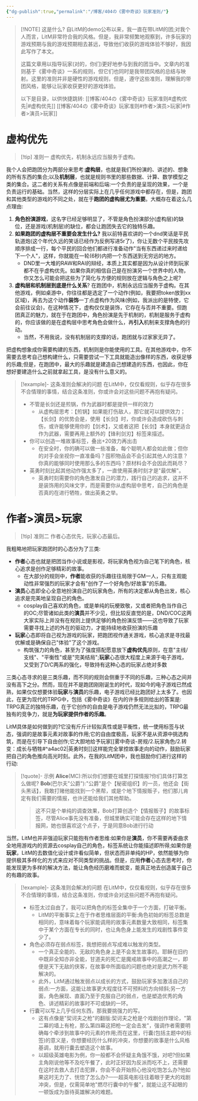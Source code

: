 ```yaml
---
{"dg-publish":true,"permalink":"/博客/404の《雾中奇谈》玩家准则/"}
---
```



> [!NOTE] 这是什么?
> 自LitM的demo公布以来，我一直在带LitM的团;对我个人而言，LitM非常符合我的风格。但是，我非常频繁地观察到，许多玩家的游戏预期与我的游戏预期相去甚远，导致他们收获的游戏体验不够好，我因此写作了本文。
> 
> 这篇文章用以指导玩家(对的，你们)更好地参与到我的团当中。文章内的准则基于《雾中奇谈》一系的规则，但它们也同时是我带团风格的总结与映射。这里的准则并非是硬性的游戏规则，但是，遵守这些准则，理解我的带团风格，能够让玩家收获更好的游戏体验。
>
> 以下是目录，以供快捷跳转:
> [[博客/404の《雾中奇谈》玩家准则#虚构优先\|#虚构优先]]
> [[博客/404の《雾中奇谈》玩家准则#作者>演员>玩家\|#作者>演员>玩家]]
# 虚构优先
> [!tip] 准则一
> 虚构优先，机制永远应当服务于虚构。

我个人会把跑团分为两部分来思考:**虚构层**，也就是我们所扮演的、讲述的、想象的所有东西的集合;以及**机制层**，也就是规则书里的那些数据、计算、数学模型之类的集合。这二者的关系有点像是前端和后端:一个负责的是呈现的效果，一个是负责运行的基础。当然，这样的分层实际上在几乎任何游戏中都存在，但是，跑团和其他类型的游戏的不同之处，就在于**跑团的虚构层尤为重要**。大概存在着这么几点理由:

1. **角色扮演游戏**，这名字已经足够明显了，不管是角色扮演部分(虚构层)的缺位，还是游戏(机制层)的缺位，都会让跑团失去它的独特乐趣。
2. **如果跑团的虚构层不重要会发生什么?** 我以前特喜欢讲的一个dnd笑话是平民轨道炮(这个年代久远的笑话已经作为反例写进5r了)，你让无数个平民按先攻顺序排成一行，每个平民的回合他们都进行准备动作"当有东西递过来时递给下一个人"，这样，你就能在一轮(6秒)内把一个东西送到无穷远的地方。
	- DND里一大堆的RAW和RAI的辩经，本质上其实都是因为从设计师到玩家都不在乎虚构优先。如果你真的相信自己是在扮演另一个世界中的人物，你又怎么可能会把这些为了简化与方便的规则放在逻辑与角色之上呢?
3. **虚构层和机制层到底是什么关系**? 在跑团中，机制永远应当服务于虚构。在其他游戏，例如桌游中，你往往都是选定了一个动作(例如，我要把token放到xx区域)，再去为这个动作**装饰**一丁点虚构作为风味(例如，我派出的是特使，它会前往议会)，在这种情况下，虚构仅仅是装饰，它存在与否并不重要。但跑团真正的魅力，就在于在跑团中，角色扮演是先于机制的，机制是服务于虚构的，你应该做的是在虚构层中思考角色会做什么，再**引入**机制来支撑角色的行动。
	- 当然，不用我说，没有机制层的支撑的话，跑团就与过家家无异了。

把虚构想象成你需要构建的东西，机制则是你能使用的工具。在其他游戏中，你不需要去思考自己想构建什么，只需要尝试一下工具就能造出像样的东西，收获足够的乐趣;但是，在跑团中，最大的乐趣就是建造自己想建造的东西，也因此，你在想好要建造什么之前就拿起工具，是没有什么意义的。
> [!example]- 这条准则会解决的问题
> 在LitM中，仅仅看规则，似乎存在很多不合情理的事情，结合这条准则，你或许会对这些问题不再抱有疑问。
> - 不管是长剑还是煎锅，作为武器时都是提供一样的效力
> 	- 从虚构层思考：【煎锅】如果能打伤敌人，那它就可以提供效力；【长剑】的优势会是，使用【长剑】时，你或许会造成砍伤与刺伤，或许能够使用你的【剑术】，又或者这把【长剑】本身就更适合作为武器，需要再用上额外的【锋利剑刃】标签来描述。
> - 你可以创造一堆故事标签，叠出+20效力再出击
> 	- 在安全时，你的确可以做一些准备，每个聪明人都会如此做；但你的对手会坐视你一直准备吗？囤积物品会不会引起其他人的注意？你真的能够同时使用那么多的东西吗？原材料会不会因此而耗尽？
> - 英勇时刻比起其他动作强太多了，一直使用英勇时刻才是"最优解"。
> 	- 英勇时刻需要你的角色激发自己的潜力，践行自己的追求，这并不是装饰用的风味文字，而是需要你从虚构层中思考，自己的角色是否真的在进行牺牲，做出英勇之举。

# 作者>演员>玩家

> [!tip] 准则二
> 作者心态优先，玩家心态最后。

我粗略地把玩家跑团时的心态分为了三类:
- **作者**心态也就是把团当作小说或是影视，将玩家角色视为自己笔下的角色，核心追求是创作足够精彩的故事。
	- 在大部分的规则中，**作者**能收获的乐趣往往局限于GM一人，只有主观能动性非常强烈的玩家才会有"创作了一个好角色/好故事"的乐趣。
- **演员**心态即全心全意地扮演自己的玩家角色，所有的决定都从角色出发，核心追求是完美地呈现自己的角色。
	- cosplay自己喜欢的角色，或是单纯的玩梗致敬，又或者把角色当作自己的OC;尽管诸如此类的**演员**并不少见，但比较反直觉的是，DND/COC这两大家实际上并没有在规则上提供足够的角色扮演反馈——这也导致了玩家需要寻找上述的外在的驱动力，才能持续地收获扮演的乐趣
- **玩家**心态即将自己视为游戏的玩家，把跑团视作通关游戏，核心追求是寻找最优解或是确保自己"体验"了这个游戏。
	- 构筑强力的角色，甚至为了强度搭配愿意放下**虚构优先**原则，在意"主线/支线"、"平衡性"或是"完美结局";**玩家**心态很大程度上来源于电子游戏，又受到了D/C两系的强化，导致持有这种心态的玩家占绝对多数

三类心态寻求的是三类乐趣，而不同的规则会侧重于不同的乐趣，三种心态之间并没有高下之分。然而，现在并不是跑团刚刚诞生的时代，现如今的电子游戏已然成熟，如果仅仅想要体验**玩家**与**演员**的乐趣，电子游戏已经比跑团好上太多了。也因此，在更为现代的TRPG中，包括《雾中奇谈》在内的许多规则给出的答案是: TRPG真正的独特乐趣，在于它创作的自由是电子游戏仍然无法比拟的，TRPG最独有的竞争力，就是**为玩家提供作者的乐趣**。

LitM具体是如何做到的?它没有斤斤计较拟真性或是平衡性，统一使用标签与状态，强调的是故事元素对故事的作用;它的自由度极高，玩家不是从资源中挑选构筑，而是在引导下自由创作;它大胆地给予玩家[[雾中奇谈-房规/2.玩家角色/2.转变：成长与牺牲#^a4ac02\|英勇时刻]]这样能完全掌控故事走向的动作，鼓励玩家把自己的角色推向高光时刻。此外，在我的LitM团中，我也鼓励你们进行这样的行动:

> [!quote]- 示例
> **Alice**(MC):所以你们想要在城里打探情报?你们具体打算怎么做呢?
> **Bob**(巴尔夫"公爵"):"公爵"是个【秘密组织】的一员，他还会【街头黑话】，我敢打赌他能找到一个黑帮，或是个地下情报贩子，他们那儿肯定有我们需要的情报，也许还能给我们其他帮助。
>> 这不只是个单纯的调查效果，Bob打算创造个【情报贩子】的故事标签，尽管Alice事先没有准备，但城里确实可能会存在这样的地下情报网，她也很喜欢这个点子，于是同意Bob进行行动

当然，LitM也并非强迫玩家只能抱有作者思维:如果你是**演员**，你不需要再委曲求全地用游戏内的资源去cosplay自己的角色，标签系统让你能描述即所得;如果你是**玩家**，LitM的去数值化设计或许看似简单，但状态而非单纯的HP，依然能够为你提供极其多样化的方式来应对不同类型的挑战。但是，应用**作者**心态去思考时，你能发现更为多样的解决方法，能让角色经历磨难而蜕变，能真正地去创造属于自己的有趣的故事。
> [!example]- 这条准则会解决的问题
> 在LitM中，仅仅看规则，似乎存在很多不合情理的事情，结合这条准则，你或许会对这些问题不再抱有疑问。
> - 标签太过自由了，我可以把角色的标签全集中于一个方面，打破平衡。
> 	- LitM的平衡事实上在于作者思维层面的平衡:角色初始的标签总数是相同的，意味着每个玩家能调用的故事元素数量大致相同，标签集中于某个方面在专长的同时，也让角色身上能发生的戏剧性事件变少了。
> - 角色必须存在弱点标签，我想把弱点写成难以触发的类型。
> 	- 一个真正全能的、无敌的角色身上是不会发生故事的。耶稣在旧约中既非全知亦非全能，甘道夫的死亡是魔戒故事中的高潮之一，即便是天下无敌的侠客，在故事中所面临的问题也绝对是武力所不能解决的。
> 	- 此外，LitM通过触发弱点以成长的方式，鼓励玩家多加激活自己的弱点:一方面，这能让故事更大程度往不可预料的方向倾斜;另一方面，角色展现、直面乃至于克服自己的弱点，也是塑造优秀的角色、讲述精彩的故事时不可或缺的一环。
> - 行囊可以写上几乎任何东西，那我要挑强力的写。
> 	- 这有点像是"契诃夫之枪"的翻版:契诃夫之枪是个戏剧创作理论，"第二幕的墙上有枪，那么第四幕这把枪一定会击发"，强调作者需要明确每个牵涉到故事中的元素的作用;而在这里，行囊(包括主题中的标签)的意义是，你想要经历什么样的冲突，你想要的故事是什么风格基调，就用行囊去塑造这个故事。
> 	- 以超级英雄电影为例，你一般都不会怀疑主角饿不饿，对吧?但如果主角刚说他等不及吃午餐了，此时正好因为反派而吃不上，还需要在这时去救人去打击犯罪，你会不会开始担心他没吃饱怎么办?他如果这时无力了、恍惚了怎么办?——超英电影往往着眼于更大的戏剧冲突，但是，仅需简单地"燃尽行囊中的午餐"，就能让这不起眼的一顿饭成为亟待英雄解决的难题。

